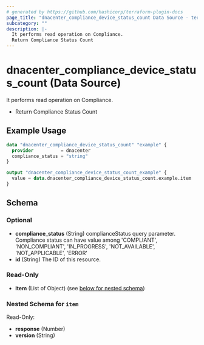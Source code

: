 ```yaml
---
# generated by https://github.com/hashicorp/terraform-plugin-docs
page_title: "dnacenter_compliance_device_status_count Data Source - terraform-provider-dnacenter"
subcategory: ""
description: |-
  It performs read operation on Compliance.
  Return Compliance Status Count
---
```


# dnacenter_compliance_device_status_count (Data Source)

It performs read operation on Compliance.

- Return Compliance Status Count

## Example Usage

```terraform
data "dnacenter_compliance_device_status_count" "example" {
  provider          = dnacenter
  compliance_status = "string"
}

output "dnacenter_compliance_device_status_count_example" {
  value = data.dnacenter_compliance_device_status_count.example.item
}
```

<!-- schema generated by tfplugindocs -->
## Schema

### Optional

- **compliance_status** (String) complianceStatus query parameter. Compliance status can have value among 'COMPLIANT', 'NON_COMPLIANT', 'IN_PROGRESS', 'NOT_AVAILABLE', 'NOT_APPLICABLE', 'ERROR'
- **id** (String) The ID of this resource.

### Read-Only

- **item** (List of Object) (see [below for nested schema](#nestedatt--item))

<a id="nestedatt--item"></a>
### Nested Schema for `item`

Read-Only:

- **response** (Number)
- **version** (String)


